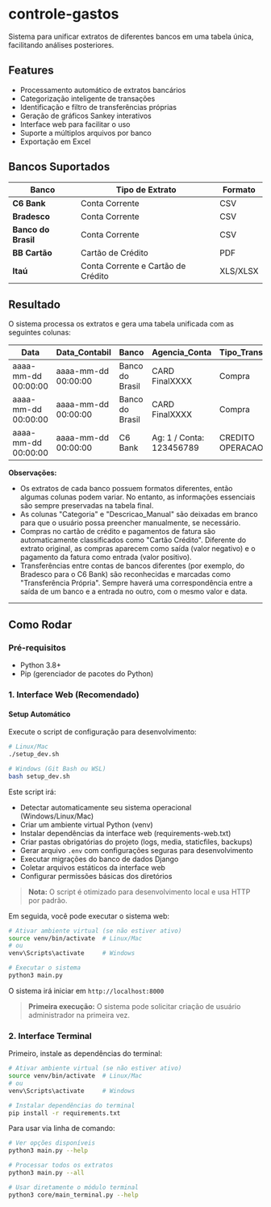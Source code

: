 # controle-gastos

Sistema para unificar extratos de diferentes bancos em uma tabela única, facilitando análises posteriores.

## Features

- Processamento automático de extratos bancários
- Categorização inteligente de transações
- Identificação e filtro de transferências próprias
- Geração de gráficos Sankey interativos
- Interface web para facilitar o uso
- Suporte a múltiplos arquivos por banco
- Exportação em Excel

## Bancos Suportados

| Banco                     | Tipo de Extrato                      | Formato  |
| ------------------------- | ------------------------------------ | -------- |
| **C6 Bank**         | Conta Corrente                       | CSV      |
| **Bradesco**        | Conta Corrente                       | CSV      |
| **Banco do Brasil** | Conta Corrente                       | CSV      |
| **BB Cartão**      | Cartão de Crédito                  | PDF      |
| **Itaú**           | Conta Corrente e Cartão de Crédito | XLS/XLSX |

## Resultado

O sistema processa os extratos e gera uma tabela unificada com as seguintes colunas:

| Data                | Data_Contabil       | Banco           | Agencia_Conta            | Tipo_Transacao      | Descricao                     | Valor   | Valor_Entrada | Valor_Saida | Categoria_Auto   | Categoria | Descricao_Manual | Saldo_no_Banco | Saldo_Real |
| ------------------- | ------------------- | --------------- | ------------------------ | ------------------- | ----------------------------- | ------- | ------------- | ----------- | ---------------- | --------- | ---------------- | -------------- | ---------- |
| aaaa-mm-dd 00:00:00 | aaaa-mm-dd 00:00:00 | Banco do Brasil | CARD FinalXXXX           | Compra              | PG *YYYY PARC 01/02 ZZZZ (BR) | -239.58 | 0             | 239.58      | Cartão Crédito |           |                  | 8.44           | -231.14    |
| aaaa-mm-dd 00:00:00 | aaaa-mm-dd 00:00:00 | Banco do Brasil | CARD FinalXXXX           | Compra              | PG *YYYY PARC 02/02 ZZZZ (BR) | -239.58 | 0             | 239.58      | Cartão Crédito |           |                  | 8.44           | -470.72    |
| aaaa-mm-dd 00:00:00 | aaaa-mm-dd 00:00:00 | C6 Bank         | Ag: 1 / Conta: 123456789 | CREDITO OPERACAO B3 | dd/mm/aaaa                    | 0.02    | 0.02          | 0           | Investimentos    |           |                  | 8.46           | -470.70    |

**Observações:**

- Os extratos de cada banco possuem formatos diferentes, então algumas colunas podem variar. No entanto, as informações essenciais são sempre preservadas na tabela final.
- As colunas "Categoria" e "Descricao_Manual" são deixadas em branco para que o usuário possa preencher manualmente, se necessário.
- Compras no cartão de crédito e pagamentos de fatura são automaticamente classificados como "Cartão Crédito". Diferente do extrato original, as compras aparecem como saída (valor negativo) e o pagamento da fatura como entrada (valor positivo).
- Transferências entre contas de bancos diferentes (por exemplo, do Bradesco para o C6 Bank) são reconhecidas e marcadas como "Transferência Própria". Sempre haverá uma correspondência entre a saída de um banco e a entrada no outro, com o mesmo valor e data.

---

## Como Rodar

### Pré-requisitos

- Python 3.8+
- Pip (gerenciador de pacotes do Python)

### 1. Interface Web (Recomendado)

#### Setup Automático

Execute o script de configuração para desenvolvimento:

```bash
# Linux/Mac
./setup_dev.sh

# Windows (Git Bash ou WSL)
bash setup_dev.sh
```

Este script irá:

- Detectar automaticamente seu sistema operacional (Windows/Linux/Mac)
- Criar um ambiente virtual Python (venv)
- Instalar dependências da interface web (requirements-web.txt)
- Criar pastas obrigatórias do projeto (logs, media, staticfiles, backups)
- Gerar arquivo `.env` com configurações seguras para desenvolvimento
- Executar migrações do banco de dados Django
- Coletar arquivos estáticos da interface web
- Configurar permissões básicas dos diretórios

> **Nota:** O script é otimizado para desenvolvimento local e usa HTTP por padrão.

Em seguida, você pode executar o sistema web:

```bash
# Ativar ambiente virtual (se não estiver ativo)
source venv/bin/activate  # Linux/Mac
# ou
venv\Scripts\activate     # Windows

# Executar o sistema
python3 main.py
```

O sistema irá iniciar em `http://localhost:8000`

> **Primeira execução:** O sistema pode solicitar criação de usuário administrador na primeira vez.

### 2. Interface Terminal

Primeiro, instale as dependências do terminal:

```bash
# Ativar ambiente virtual (se não estiver ativo)
source venv/bin/activate  # Linux/Mac
# ou
venv\Scripts\activate     # Windows

# Instalar dependências do terminal
pip install -r requirements.txt
```

Para usar via linha de comando:

```bash
# Ver opções disponíveis
python3 main.py --help

# Processar todos os extratos
python3 main.py --all

# Usar diretamente o módulo terminal
python3 core/main_terminal.py --help
```
